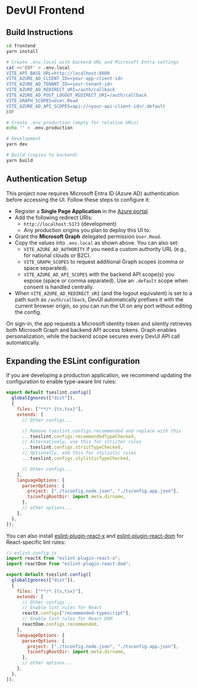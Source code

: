 # DevUI Frontend

## Build Instructions

```bash
cd frontend
yarn install

# Create .env.local with backend URL and Microsoft Entra settings
cat <<'EOF' > .env.local
VITE_API_BASE_URL=http://localhost:8080
VITE_AZURE_AD_CLIENT_ID=<your-app-client-id>
VITE_AZURE_AD_TENANT_ID=<your-tenant-id>
VITE_AZURE_AD_REDIRECT_URI=/auth/callback
VITE_AZURE_AD_POST_LOGOUT_REDIRECT_URI=/auth/callback
VITE_GRAPH_SCOPES=User.Read
VITE_AZURE_AD_API_SCOPES=api://<your-api-client-id>/.default
EOF

# Create .env.production (empty for relative URLs)
echo '' > .env.production

# Development
yarn dev

# Build (copies to backend)
yarn build
```

## Authentication Setup

This project now requires Microsoft Entra ID (Azure AD) authentication before accessing the UI. Follow these steps to configure it:

- Register a **Single Page Application** in the [Azure portal](https://entra.microsoft.com/).
- Add the following redirect URIs:
  - `http://localhost:5173` (development)
  - Any production origins you plan to deploy this UI to.
- Grant the **Microsoft Graph** delegated permission `User.Read`.
- Copy the values into `.env.local` as shown above. You can also set:
  - `VITE_AZURE_AD_AUTHORITY` if you need a custom authority URL (e.g., for national clouds or B2C).
  - `VITE_GRAPH_SCOPES` to request additional Graph scopes (comma or space separated).
  - `VITE_AZURE_AD_API_SCOPES` with the backend API scope(s) you expose (space or comma separated). Use an `.default` scope when consent is handled centrally.
- When `VITE_AZURE_AD_REDIRECT_URI` (and the logout equivalent) is set to a path such as `/auth/callback`, DevUI automatically prefixes it with the current browser origin, so you can run the UI on any port without editing the config.

On sign-in, the app requests a Microsoft identity token and silently retrieves both Microsoft Graph and backend API access tokens. Graph enables personalization, while the backend scope secures every DevUI API call automatically.

## Expanding the ESLint configuration

If you are developing a production application, we recommend updating the configuration to enable type-aware lint rules:

```js
export default tseslint.config([
  globalIgnores(["dist"]),
  {
    files: ["**/*.{ts,tsx}"],
    extends: [
      // Other configs...

      // Remove tseslint.configs.recommended and replace with this
      ...tseslint.configs.recommendedTypeChecked,
      // Alternatively, use this for stricter rules
      ...tseslint.configs.strictTypeChecked,
      // Optionally, add this for stylistic rules
      ...tseslint.configs.stylisticTypeChecked,

      // Other configs...
    ],
    languageOptions: {
      parserOptions: {
        project: ["./tsconfig.node.json", "./tsconfig.app.json"],
        tsconfigRootDir: import.meta.dirname,
      },
      // other options...
    },
  },
]);
```

You can also install [eslint-plugin-react-x](https://github.com/Rel1cx/eslint-react/tree/main/packages/plugins/eslint-plugin-react-x) and [eslint-plugin-react-dom](https://github.com/Rel1cx/eslint-react/tree/main/packages/plugins/eslint-plugin-react-dom) for React-specific lint rules:

```js
// eslint.config.js
import reactX from "eslint-plugin-react-x";
import reactDom from "eslint-plugin-react-dom";

export default tseslint.config([
  globalIgnores(["dist"]),
  {
    files: ["**/*.{ts,tsx}"],
    extends: [
      // Other configs...
      // Enable lint rules for React
      reactX.configs["recommended-typescript"],
      // Enable lint rules for React DOM
      reactDom.configs.recommended,
    ],
    languageOptions: {
      parserOptions: {
        project: ["./tsconfig.node.json", "./tsconfig.app.json"],
        tsconfigRootDir: import.meta.dirname,
      },
      // other options...
    },
  },
]);
```
